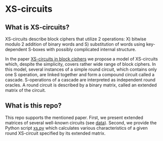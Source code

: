 XS-circuits
===========

What is XS-circuits?
--------------------

XS-circuits describe block ciphers that utilize 2 operations: 
X) bitwise modulo 2 addition of binary words and 
S) substitution of words using key-dependent S-boxes 
with possibly complicated internal structure.

In the paper [XS-circuits in block ciphers](https://eprint.iacr.org/2018/592) 
we propose a model of XS-circuits which, despite the simplicity, covers 
rather wide range of block ciphers. In this model, several instances of a 
simple round circuit, which contains only one S operation, are linked 
together and form a compound circuit called a cascade. S-operations of a 
cascade are interpreted as independent round oracles. A round circuit is 
described by a binary matrix, called an extended matrix of the circuit.

What is this repo?
------------------

This repo supports the mentioned paper. First, we present extended 
matrices of several well-known circuits (see [data](data)). Second, we 
provide the Python script [xs.py](prg/xs.py) which calculates various 
characteristics of a given round XS-circuit specified by its extended 
matrix.

